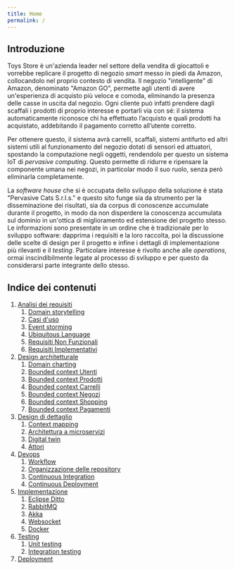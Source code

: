 ```yaml
---
title: Home
permalink: /
---
```


## Introduzione

Toys Store è un'azienda leader nel settore della vendita di giocattoli e vorrebbe replicare il progetto di negozio _smart_ messo
in piedi da Amazon, collocandolo nel proprio contesto di vendita. Il negozio "intelligente" di Amazon, denominato "Amazon
GO", permette agli utenti di avere un'esperienza di acquisto più veloce e comoda, eliminando la presenza delle casse in uscita dal
negozio. Ogni cliente può infatti prendere dagli scaffali i prodotti di proprio interesse e portarli via con sé: il sistema
automaticamente riconosce chi ha effettuato l’acquisto e quali prodotti ha acquistato, addebitando il pagamento corretto
all’utente corretto.

Per ottenere questo, il sistema avrà carrelli, scaffali, sistemi antifurto ed altri sistemi utili al funzionamento del negozio
dotati di sensori ed attuatori, spostando la computazione negli oggetti, rendendolo per questo un sistema IoT di _pervasive computing_.
Questo permette di ridurre e ripensare la componente umana nei negozi, in particolar modo il suo ruolo, senza però eliminarla
completamente.

La _software house_ che si è occupata dello sviluppo della soluzione è stata "Pervasive Cats S.r.l.s." e questo sito funge sia da
strumento per la disseminazione dei risultati, sia da corpus di conoscenze accumulate durante il progetto, in modo da non disperdere
la conoscenza accumulata sul dominio in un'ottica di miglioramento ed estensione del progetto stesso. Le informazioni sono presentate
in un ordine che è tradizionale per lo sviluppo software: dapprima i requisiti e la loro raccolta, poi la discussione delle scelte
di design per il progetto e infine i dettagli di implementazione più rilevanti e il _testing_. Particolare interesse è rivolto
anche alle _operations_, ormai inscindibilmente legate al processo di sviluppo e per questo da considerarsi parte integrante dello
stesso.

## Indice dei contenuti

1. [Analisi dei requisiti](/toys-store/requirements)
    1. [Domain storytelling](/toys-store/requirements#domain-storytelling)
    2. [Casi d'uso](/toys-store/requirements#casi-duso)
    3. [Event storming](/toys-store/requirements#event-storming)
    4. [Ubiquitous Language](/toys-store/requirements#ubiquitous-language)
    5. [Requisiti Non Funzionali](/toys-store/requirements#requisiti-non-funzionali)
    6. [Requisiti Implementativi](/toys-store/requirements#requisiti-implementativi)
2. [Design architetturale](/toys-store/architectural_design)
    1. [Domain charting](/toys-store/architectural_design#bounded-context-utenti)
    2. [Bounded context Utenti](/toys-store/architectural_design#bounded-context-utenti)
    3. [Bounded context Prodotti](/toys-store/architectural_design#bounded-context-prodotti)
    4. [Bounded context Carrelli](/toys-store/architectural_design#bounded-context-carrelli)
    5. [Bounded context Negozi](/toys-store/architectural_design#bounded-context-negozi)
    6. [Bounded context Shopping](/toys-store/architectural_design#bounded-context-shopping)
    7. [Bounded context Pagamenti](/toys-store/detaiarchitectural_designled_design#bounded-context-pagamenti)
3. [Design di dettaglio](/toys-store/detailed_design)
    1. [Context mapping](/toys-store/detailed_design#context-mapping)
    2. [Architettura a microservizi](/toys-store/detailed_design#architettura-a-microservizi)
    3. [Digital twin](/toys-store/detailed_design#digital-twin)
    4. [Attori](/toys-store/detailed_design#attori)
4. [Devops](/toys-store/devops)
    1. [Workflow](/toys-store/devops#workflow)
    2. [Organizzazione delle repository](/toys-store/devops#organizzazione-delle-repository)
    3. [Continuous Integration](/toys-store/devops#continuous-integration)
    4. [Continuous Deployment](/toys-store/devops#continuous-deployment)
5. [Implementazione](/toys-store/implementation)
    1. [Eclipse Ditto](/toys-store/implementation#eclipse-ditto)
    2. [RabbitMQ](/toys-store/implementation#rabbitmq)
    3. [Akka](/toys-store/implementation#akka)
    4. [Websocket](/toys-store/implementation#websocket)
    5. [Docker](/toys-store/implementation#docker)
6. [Testing](/toys-store/testing)
    1. [Unit testing](/toys-store/testing#unit-testing)
    2. [Integration testing](/toys-store/testing#integration-testing)
7. [Deployment](/toys-store/deployment)
